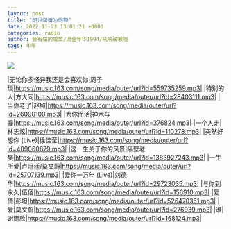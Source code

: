 ```yaml
---
layout: post
title: "问世间情为何物"
date: 2022-11-23 13:01:21 +0800
categories: radio
author: 会有猫的咸菜/流金年华1994/吼吼破喉咙
tags: 年年
---
```

![]({{site.baseurl}}/images/cover_20221123.jpg)

|无论你多怪异我还是会喜欢你|周子琰|https://music.163.com/song/media/outer/url?id=559735259.mp3|
|特别的人|方大同|https://music.163.com/song/media/outer/url?id=28403111.mp3|
|当你老了|赵照|https://music.163.com/song/media/outer/url?id=26090100.mp3|
|为你而活|神木与瞳|https://music.163.com/song/media/outer/url?id=376824.mp3|
|一个人走|林志炫|https://music.163.com/song/media/outer/url?id=110278.mp3|
|突然好想你 (Live)|徐佳莹|https://music.163.com/song/media/outer/url?id=409060879.mp3|
|这一生关于你的风景|隔壁老樊|https://music.163.com/song/media/outer/url?id=1383927243.mp3|
|一生所爱|卢冠廷/莫文蔚|https://music.163.com/song/media/outer/url?id=25707139.mp3|
|爱你一万年 (Live)|刘德华|https://music.163.com/song/media/outer/url?id=29723035.mp3|
|与你到永久|伍佰|https://music.163.com/song/media/outer/url?id=156910.mp3|
|爱情|彭坦|https://music.163.com/song/media/outer/url?id=526470351.mp3|
|爱|莫文蔚|https://music.163.com/song/media/outer/url?id=276939.mp3|
|谁|谢雨欣|https://music.163.com/song/media/outer/url?id=168124.mp3|

